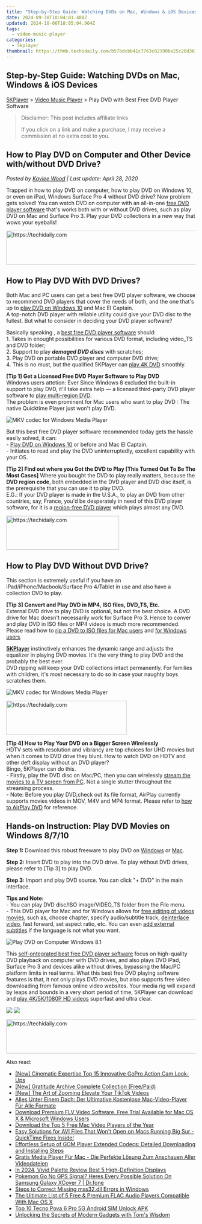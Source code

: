 ```yaml
---
title: "Step-by-Step Guide: Watching DVDs on Mac, Windows & iOS Devices"
date: 2024-09-30T18:04:01.488Z
updated: 2024-10-06T18:05:04.964Z
tags:
  - video-music-player
categories:
  - 5kplayer
thumbnail: https://thmb.techidaily.com/b57bdcbb41c7763c82190be25c28d361f666df5033d9cd0a341320bf7b8e56fa.jpg
---
```


## Step-by-Step Guide: Watching DVDs on Mac, Windows & iOS Devices

[5KPlayer](https://tools.techidaily.com/5kplayer/products/) \> [Video Music Player](https://tools.techidaily.com/5kplayer/video-music-player/) \> Play DVD with Best Free DVD Player Software

>  Disclaimer: This post includes affiliate links
>
>  If you click on a link and make a purchase, I may receive a commission at no extra cost to you.
>

## How to Play DVD on Computer and Other Device with/without DVD Drive?

 _Posted by [Kaylee Wood](https://www.quora.com/profile/Amanda-Hu-21) | Last update: April 28, 2020_

Trapped in how to play DVD on computer, how to play DVD on Windows 10, or even on iPad, Windows Surface Pro 4 without DVD drive? Now problem gets solved! You can watch DVD on computer with an all-in-one [free DVD player software](https://tools.techidaily.com/5kplayer/video-music-player/) that's works both with or without DVD drives, such as play DVD on Mac and Surface Pro 3\. Play your DVD collections in a new way that wows your eyeballs!

<!-- affiliate ads begin -->
<a href="https://aligracehair.sjv.io/c/5597632/2087267/19272" target="_top" id="2087267">
  <img src="//a.impactradius-go.com/display-ad/19272-2087267" border="0" alt="https://techidaily.com" width="728" height="90"/>
</a>
<img height="0" width="0" src="https://aligracehair.sjv.io/i/5597632/2087267/19272" style="position:absolute;visibility:hidden;" border="0" />
<!-- affiliate ads end -->

## How to Play DVD With DVD Drives?

Both Mac and PC users can get a best free DVD player software, we choose to recommend DVD players that cover the needs of both, and the one that's up to [play DVD on Windows 10](https://tools.techidaily.com/5kplayer/video-music-player/) and Mac El Captain.  
 A top-notch DVD player with reliable utility could give your DVD disc to the fullest. But what to consider in deciding your DVD player software?

Basically speaking , a [best free DVD player software](https://tools.techidaily.com/5kplayer/products/) should:  
1\. Takes in enought possibilities for various DVD format, including video\_TS and DVD folder;  
2\. Support to play _**demaged DVD discs**_ with scratches;  
3\. Play DVD on portable DVD player and computer DVD drive;  
4\. This is no must, but the qualified 5KPlayer can [play 4K DVD](https://tools.techidaily.com/5kplayer/video-music-player/) smoothly.

**\[Tip 1\] Get a Licensed Free DVD Player Software to Play DVD**  
Windows users attetion: Ever Since Windows 8 excluded the built-in support to play DVD, it'll take extra help — a licensed third-party DVD player software to [play multi-region DVD](https://tools.techidaily.com/5kplayer/video-music-player/).   
The problem is even prominent for Mac users who want to play DVD : The native Quicktime Player just won't play DVD.

![MKV codec for Windows Media Player](https://www.5kplayer.com/video-music-player/img/5kp-watch-disney-movies-zjy.jpg)

But this best free DVD player software recommended today gets the hassle easily solved, it can:  
\- [Play DVD on Windows 10](https://tools.techidaily.com/5kplayer/video-music-player/) or before and Mac El Captain.  
\- Initiates to read and play the DVD uninterruptedly, excellent capability with your OS.

**\[Tip 2\] Find out where you Got the DVD to Play \[This Turned Out To Be The Most Cases\]** 
Where you bought the DVD to play really matters, because the **DVD region code**, both embedded in the DVD player and DVD disc itself, is the prerequisite that you can use it to play DVD.  
 E.G.: If your DVD player is made in the U.S.A., to play an DVD from other countries, say, France, you'd be desperately in need of this DVD player software, for it is a [region-free DVD player](https://tools.techidaily.com/5kplayer/video-music-player/) which plays almost any DVD.

<!-- affiliate ads begin -->
<a href="https://laganoo.pxf.io/c/5597632/1528693/16446" target="_top" id="1528693">
  <img src="//a.impactradius-go.com/display-ad/16446-1528693" border="0" alt="https://techidaily.com" width="300" height="90"/>
</a>
<img height="0" width="0" src="https://laganoo.pxf.io/i/5597632/1528693/16446" style="position:absolute;visibility:hidden;" border="0" />
<!-- affiliate ads end -->

## How to Play DVD Without DVD Drive?

This section is extremely useful if you have an iPad/iPhone/Macbook/Surface Pro 4/Tablet in use and also have a collection DVD to play.

**\[Tip 3\] Convert and Play DVD in MP4, ISO files, DVD\_TS, Etc.**  
External DVD drive to play DVD is optional, but not the best choice. A DVD drive for Mac doesn't necessarily work for Surface Pro 3\. Hence to conver and play DVD in ISO files or MP4 videos is much more recommended. Please read how to [rip a DVD to ISO files for Mac users](https://tools.techidaily.com/macxdvd/products/) and [for Windows users](https://tools.techidaily.com/winxdvd/products/).

[**5KPlayer**](https://tools.techidaily.com/5kplayer/products/) instinctively enhances the dynamic range and adjusts the equalizer in playing DVD movies. It's the very thing to play DVD and the probably the best ever.  
DVD ripping will keep your DVD collections intact permanently. For families with children, it's most necessary to do so in case your naughty boys scratches them.

![MKV codec for Windows Media Player](https://www.5kplayer.com/video-music-player/../airplay/img/airplay-pc-to-apple-tv-2.png)

<!-- affiliate ads begin -->
<a href="https://wigfever.sjv.io/c/5597632/2014848/22899" target="_top" id="2014848">
  <img src="//a.impactradius-go.com/display-ad/22899-2014848" border="0" alt="https://techidaily.com" width="320" height="90"/>
</a>
<img height="0" width="0" src="https://wigfever.sjv.io/i/5597632/2014848/22899" style="position:absolute;visibility:hidden;" border="0" />
<!-- affiliate ads end -->

**\[Tip 4\] How to Play Your DVD on a Bigger Screen Wirelessly**  
HDTV sets with resolution and vibrancy are top choices for UHD movies but when it comes to DVD drive they blunt. How to watch DVD on HDTV and other deft display without an DVD player?  
Bingo, 5KPlayer can do this.  
 \- Firstly, play the DVD disc on Mac/PC, then you can wirelessly [stream the movies to a TV screen from PC](https://tools.techidaily.com/5kplayer/airplay/). Not a single stutter throughout the streaming process.  
\- Note: Before you play DVD,check out its file format, AirPlay currently supports movies videos in MOV, M4V and MP4 format. Please refer to [how to AirPlay DVD](https://tools.techidaily.com/5kplayer/airplay/) for reference. 

## Hands-on Instruction: Play DVD Movies on Windows 8/7/10

**Step 1:** Download this robust freeware to play DVD on [Windows](https://tools.techidaily.com/5kplayer/products/) or [Mac](https://tools.techidaily.com/5kplayer/products/).

**Step 2:** Insert DVD to play into the DVD drive. To play without DVD drives, please refer to \[Tip 3\] to play DVD.

**Step 3:** Import and play DVD source. You can click "+ DVD" in the main interface.

**Tips and Note:**   
 \- You can play DVD disc/ISO image/VIDEO\_TS folder from the File menu.  
 \- This DVD player for Mac and for Windows allows for [free editing of videos movies](https://tools.techidaily.com/5kplayer/video-music-player/), such as, choose chapter, specify audio/subtitle track, [deinterlace video](https://tools.techidaily.com/5kplayer/video-music-player/), fast forward, set aspect ratio, etc. You can even [add external subtitles](https://tools.techidaily.com/5kplayer/video-music-player/) if the language is not what you want.

![Play DVD on Computer Windows 8.1](https://www.5kplayer.com/video-music-player/img/dvd-player.jpg) 

This [self-ontegrated best free DVD player software](https://tools.techidaily.com/5kplayer/video-music-player/) focus on high-quality DVD playback on computer with DVD drives, and also plays DVD iPad, Surface Pro 3 and devices alike without drives, bypassing the Mac/PC platform limits in real terms. What this best free DVD playing software features is that, it not only plays DVD movies, but also supports free video downloading from famous online video websites. Your media rig will expand by leaps and bounds in a very short period of time, 5KPlayer can download and [play 4K/5K/1080P HD videos](https://tools.techidaily.com/5kplayer/video-music-player/) superfast and ultra clear. 

[![](https://www.5kplayer.com/video-music-player/../button/freedownwhitewin.png)](https://tools.techidaily.com/5kplayer/products/) [![](https://www.5kplayer.com/video-music-player/../button/freedownbackmac.png)](https://tools.techidaily.com/5kplayer/products/)

<!-- affiliate ads begin -->
<a href="https://appsumo.8odi.net/c/5597632/2137411/7443" target="_top" id="2137411">
  <img src="//a.impactradius-go.com/display-ad/7443-2137411" border="0" alt="https://techidaily.com" width="600" height="90"/>
</a>
<img height="0" width="0" src="https://appsumo.8odi.net/i/5597632/2137411/7443" style="position:absolute;visibility:hidden;" border="0" />
<!-- affiliate ads end -->

<ins class="adsbygoogle"
     style="display:block"
     data-ad-format="autorelaxed"
     data-ad-client="ca-pub-7571918770474297"
     data-ad-slot="1223367746"></ins>

<ins class="adsbygoogle"
     style="display:block"
     data-ad-client="ca-pub-7571918770474297"
     data-ad-slot="8358498916"
     data-ad-format="auto"
     data-full-width-responsive="true"></ins>

<span class="atpl-alsoreadstyle">Also read:</span>
<div><ul>
<li><a href="https://extra-resources.techidaily.com/new-cinematic-expertise-top-15-innovative-gopro-action-cam-look-ups/"><u>[New] Cinematic Expertise Top 15 Innovative GoPro Action Cam Look-Ups</u></a></li>
<li><a href="https://fox-blue.techidaily.com/new-gratitude-archive-complete-collection-freepaid/"><u>[New] Gratitude Archive Complete Collection (Free/Paid)</u></a></li>
<li><a href="https://some-guidance.techidaily.com/new-the-art-of-zooming-elevate-your-tiktok-videos/"><u>[New] The Art of Zooming Elevate Your TikTok Videos</u></a></li>
<li><a href="https://video-creation-software.techidaily.com/alles-unter-einem-dach-der-ultimative-kostenlose-mac-video-player-fur-alle-formate/"><u>Alles Unter Einem Dach: Der Ultimative Kostenlose Mac-Video-Player Für Alle Formate</u></a></li>
<li><a href="https://video-creation-software.techidaily.com/download-premium-flv-video-software-free-trial-available-for-mac-os-x-and-microsoft-windows-users/"><u>Download Premium FLV Video Software, Free Trial Available for Mac OS X & Microsoft Windows Users</u></a></li>
<li><a href="https://video-creation-software.techidaily.com/download-the-top-5-free-mac-video-players-of-the-year/"><u>Download the Top 5 Free Mac Video Players of the Year</u></a></li>
<li><a href="https://video-creation-software.techidaily.com/easy-solutions-for-avi-files-that-wont-open-on-macs-running-big-sur-quicktime-fixes-inside/"><u>Easy Solutions for AVI Files That Won't Open on Macs Running Big Sur - QuickTime Fixes Inside!</u></a></li>
<li><a href="https://video-creation-software.techidaily.com/effortless-setup-of-gom-player-extended-codecs-detailed-downloading-and-installing-steps/"><u>Effortless Setup of GOM Player Extended Codecs: Detailed Downloading and Installing Steps</u></a></li>
<li><a href="https://video-creation-software.techidaily.com/gratis-media-player-fur-mac-die-perfekte-losung-zum-anschauen-aller-videodateien/"><u>Gratis Media Player Für Mac - Die Perfekte Lösung Zum Anschauen Aller Videodateien</u></a></li>
<li><a href="https://fox-boxes.techidaily.com/in-2024-vivid-palette-review-best-5-high-definition-displays/"><u>In 2024, Vivid Palette Review Best 5 High-Definition Displays</u></a></li>
<li><a href="https://change-location.techidaily.com/pokemon-go-no-gps-signal-heres-every-possible-solution-on-samsung-galaxy-xcover-7-drfone-by-drfone-virtual-android/"><u>Pokemon Go No GPS Signal? Heres Every Possible Solution On Samsung Galaxy XCover 7 | Dr.fone</u></a></li>
<li><a href="https://technical-tips.techidaily.com/steps-to-correct-missing-mss32dll-errors-in-windows/"><u>Steps to Correct Missing mss32.dll Errors in Windows</u></a></li>
<li><a href="https://video-creation-software.techidaily.com/the-ultimate-list-of-5-free-and-premium-flac-audio-players-compatible-with-mac-os-x/"><u>The Ultimate List of 5 Free & Premium FLAC Audio Players Compatible With Mac OS X</u></a></li>
<li><a href="https://sim-unlock.techidaily.com/top-10-tecno-pova-6-pro-5g-android-sim-unlock-apk-by-drfone-android/"><u>Top 10 Tecno Pova 6 Pro 5G Android SIM Unlock APK</u></a></li>
<li><a href="https://hardware-updates.techidaily.com/unlocking-the-secrets-of-modern-gadgets-with-toms-wisdom/"><u>Unlocking the Secrets of Modern Gadgets with Tom's Wisdom</u></a></li>
</ul></div>


